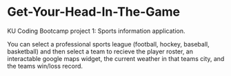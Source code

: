 # Get-Your-Head-In-The-Game
KU Coding Bootcamp project 1: Sports information application.

You can select a professional sports league (football, hockey, baseball, basketball) and then select a team to recieve the player roster, an interactable google maps widget, the current weather in that teams city, and the teams win/loss record.
